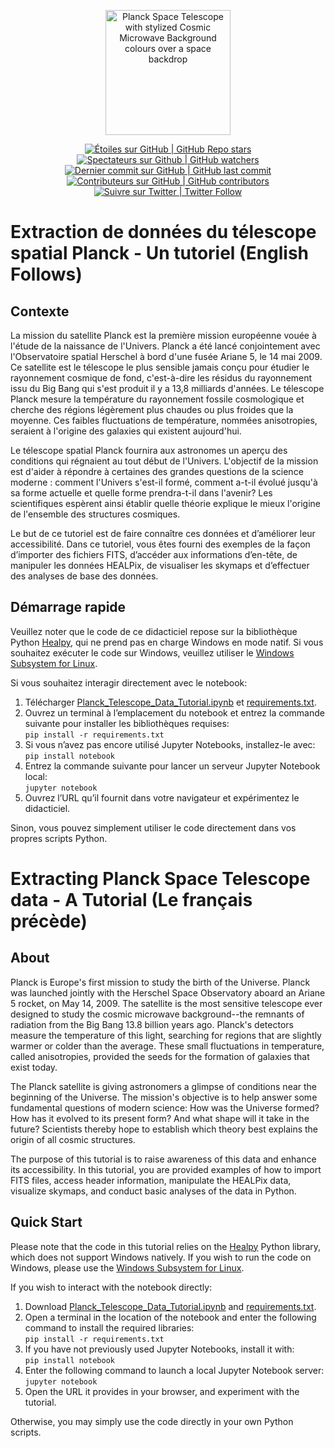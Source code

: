 <p align="center">
    <a href="https://www.asc-csa.gc.ca/eng/satellites/planck/">
        <img alt="Planck Space Telescope with stylized Cosmic Microwave Background colours over a space backdrop" src="https://www.asc-csa.gc.ca/images/satellites/planck/planck-animation.jpg" height="200">
    </a>
</p>

<p align="center">
 <a href="#stars">
  <img alt="Étoiles sur GitHub | GitHub Repo stars" src="https://img.shields.io/github/stars/asc-csa/Planck-Telescope-Data-Tutorial">
 </a>
 <a href="#watchers">
  <img alt="Spectateurs sur Github | GitHub watchers" src="https://img.shields.io/github/watchers/asc-csa/Planck-Telescope-Data-Tutorial">
 </a>
 <a href="https://github.com/asc-csa/Planck-Telescope-Data-Tutorial/tree/main/commits/main">
  <img alt="Dernier commit sur GitHub | GitHub last commit" src="https://img.shields.io/github/last-commit/asc-csa/Planck-Telescope-Data-Tutorial">
 </a>
 <a href="https://github.com/asc-csa/Planck-Telescope-Data-Tutorial/tree/main/graphs/contributors">
  <img alt="Contributeurs sur GitHub | GitHub contributors" src="https://img.shields.io/github/contributors/asc-csa/Planck-Telescope-Data-Tutorial">
 </a>
 <a href="https://twitter.com/intent/follow?screen_name=csa_asc">
  <img alt="Suivre sur Twitter | Twitter Follow" src="https://img.shields.io/twitter/follow/csa_asc?style=social">
 </a>
</p>

# Extraction de données du télescope spatial Planck - Un tutoriel (English Follows)

## Contexte
La mission du satellite Planck est la première mission européenne vouée à l'étude de la naissance de l'Univers. Planck a été lancé conjointement avec l'Observatoire spatial Herschel à bord d'une fusée Ariane 5, le 14 mai 2009. Ce satellite est le télescope le plus sensible jamais conçu pour étudier le rayonnement cosmique de fond, c'est-à-dire les résidus du rayonnement issu du Big Bang qui s'est produit il y a 13,8 milliards d'années. Le télescope Planck mesure la température du rayonnement fossile cosmologique et cherche des régions légèrement plus chaudes ou plus froides que la moyenne. Ces faibles fluctuations de température, nommées anisotropies, seraient à l'origine des galaxies qui existent aujourd'hui.

Le télescope spatial Planck fournira aux astronomes un aperçu des conditions qui régnaient au tout début de l'Univers. L'objectif de la mission est d'aider à répondre à certaines des grandes questions de la science moderne : comment l'Univers s'est-il formé, comment a-t-il évolué jusqu'à sa forme actuelle et quelle forme prendra-t-il dans l'avenir? Les scientifiques espèrent ainsi établir quelle théorie explique le mieux l'origine de l'ensemble des structures cosmiques.

Le but de ce tutoriel est de faire connaître ces données et d’améliorer leur accessibilité. Dans ce tutoriel, vous êtes fourni des exemples de la façon d’importer des fichiers FITS, d’accéder aux informations d’en-tête, de manipuler les données HEALPix, de visualiser les skymaps et d’effectuer des analyses de base des données.

## Démarrage rapide

Veuillez noter que le code de ce didacticiel repose sur la bibliothèque Python [Healpy](https://healpy.readthedocs.io/en/latest/index.html), qui ne prend pas en charge Windows en mode natif. Si vous souhaitez exécuter le code sur Windows, veuillez utiliser le [Windows Subsystem for Linux](https://learn.microsoft.com/en-us/windows/wsl/install).

Si vous souhaitez interagir directement avec le notebook:

1. Télécharger [Planck_Telescope_Data_Tutorial.ipynb](https://github.com/asc-csa/Planck-Telescope-Data-Tutorial/blob/main/Code/Planck_Telescope_Data_Tutorial.ipynb) et [requirements.txt](https://github.com/asc-csa/Planck-Telescope-Data-Tutorial/blob/main/requirements.txt).
2. Ouvrez un terminal à l’emplacement du notebook et entrez la commande suivante pour installer les bibliothèques requises:<br>
``` pip install -r requirements.txt ```
3. Si vous n’avez pas encore utilisé Jupyter Notebooks, installez-le avec:<br>
``` pip install notebook ```
4. Entrez la commande suivante pour lancer un serveur Jupyter Notebook local:<br>
``` jupyter notebook ```
5. Ouvrez l’URL qu’il fournit dans votre navigateur et expérimentez le didacticiel.

Sinon, vous pouvez simplement utiliser le code directement dans vos propres scripts Python.

# Extracting Planck Space Telescope data - A Tutorial  (Le français précède)

## About
Planck is Europe's first mission to study the birth of the Universe. Planck was launched jointly with the Herschel Space Observatory aboard an Ariane 5 rocket, on May 14, 2009. The satellite is the most sensitive telescope ever designed to study the cosmic microwave background--the remnants of radiation from the Big Bang 13.8 billion years ago. Planck's detectors measure the temperature of this light, searching for regions that are slightly warmer or colder than the average. These small fluctuations in temperature, called anisotropies, provided the seeds for the formation of galaxies that exist today.

The Planck satellite is giving astronomers a glimpse of conditions near the beginning of the Universe. The mission's objective is to help answer some fundamental questions of modern science: How was the Universe formed? How has it evolved to its present form? And what shape will it take in the future? Scientists thereby hope to establish which theory best explains the origin of all cosmic structures.

The purpose of this tutorial is to raise awareness of this data and enhance its accessibility. In this tutorial, you are provided examples of how to import FITS files, access header information, manipulate the HEALPix data, visualize skymaps, and conduct basic analyses of the data in Python. 

## Quick Start
Please note that the code in this tutorial relies on the [Healpy](https://healpy.readthedocs.io/en/latest/index.html) Python library, which does not support Windows natively. If you wish to run the code on Windows, please use the [Windows Subsystem for Linux](https://learn.microsoft.com/en-us/windows/wsl/install).

If you wish to interact with the notebook directly:

1. Download [Planck_Telescope_Data_Tutorial.ipynb](https://github.com/asc-csa/Planck-Telescope-Data-Tutorial/blob/main/Code/Planck_Telescope_Data_Tutorial.ipynb) and [requirements.txt](https://github.com/asc-csa/Planck-Telescope-Data-Tutorial/blob/main/requirements.txt).
2. Open a terminal in the location of the notebook and enter the following command to install the required libraries: <br>
``` pip install -r requirements.txt ```
3. If you have not previously used Jupyter Notebooks, install it with:<br>
``` pip install notebook ```
4. Enter the following command to launch a local Jupyter Notebook server:<br>
``` jupyter notebook ```
5. Open the URL it provides in your browser, and experiment with the tutorial.

Otherwise, you may simply use the code directly in your own Python scripts.